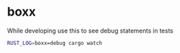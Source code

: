# boxx

While developing use this to see debug statements in tests
```sh
RUST_LOG=boxx=debug cargo watch
```
